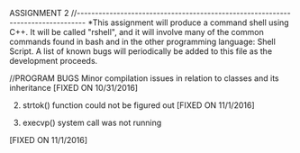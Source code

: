 ASSIGNMENT 2 
//--------------------------------------------------------------------------------
*This assignment will produce a command shell using C++. It will be called "rshell",
and it will involve many of the common commands found in bash and in the other
programming language: Shell Script. A list of known bugs will periodically be
added to this file as the development proceeds. 

//PROGRAM BUGS
 Minor compilation issues in relation to classes and its inheritance
[FIXED ON 10/31/2016]

2) strtok() function could not be figured out
[FIXED ON 11/1/2016]

3) execvp() system call was not running

[FIXED ON 11/1/2016]
